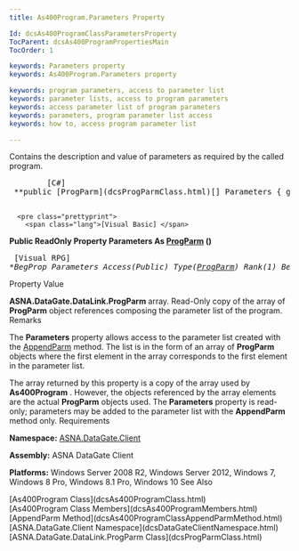 ```yaml
---
title: As400Program.Parameters Property

Id: dcsAs400ProgramClassParametersProperty
TocParent: dcsAs400ProgramPropertiesMain
TocOrder: 1

keywords: Parameters property
keywords: As400Program.Parameters property

keywords: program parameters, access to parameter list
keywords: parameter lists, access to program parameters
keywords: access parameter list of program parameters
keywords: parameters, program parameter list access
keywords: how to, access program parameter list

---
```


Contains the description and value of parameters as required by the called program.
<pre class="prettyprint">
        <span class="lang">[C#]</span>
 **public [ProgParm](dcsProgParmClass.html)[] Parameters { get; }** 
      </pre>
      <pre class="prettyprint">
        <span class="lang">[Visual Basic] </span>
 **Public ReadOnly Property Parameters As [ProgParm](dcsProgParmClass.html) ()** 
      </pre>
      <pre class="prettyprint">
        <span class="lang">[Visual RPG]</span>
 **BegProp Parameters Access(*Public) Type([ProgParm](dcsProgParmClass.html)) Rank(1)
   BegGet** 
      </pre>

Property Value

**ASNA.DataGate.DataLink.ProgParm** array. Read-Only copy of the array of **ProgParm** object references composing the parameter list of the program.
Remarks

The **Parameters** property allows access to the parameter list created with the [AppendParm](dcsAs400ProgramClassAppendParmMethod.html) method. The list is in the form of an array of **ProgParm** objects where the first element in the array corresponds to the first element in the parameter list. 

The array returned by this property is a copy of the array used by **As400Program** . However, the objects referenced by the array elements are the actual **ProgParm** objects used. The **Parameters** property is read-only; parameters may be added to the parameter list with the <span> **AppendParm** </span> method only.
Requirements

**Namespace:** [ASNA.DataGate.Client](dcsDataGateClientNamespace.html) 

**Assembly:** ASNA DataGate Client

**Platforms:** Windows Server 2008 R2, Windows Server 2012, Windows 7, Windows 8 Pro, Windows 8.1 Pro, Windows 10
See Also

<dl />
      [As400Program Class](dcsAs400ProgramClass.html)
      <br />
      [As400Program Class Members](dcsAs400ProgramMembers.html)
      <br />
      [AppendParm Method](dcsAs400ProgramClassAppendParmMethod.html)
      <br />
      [ASNA.DataGate.Client Namespace](dcsDataGateClientNamespace.html)
      <br />
      [ASNA.DataGate.DataLink.ProgParm Class](dcsProgParmClass.html)

